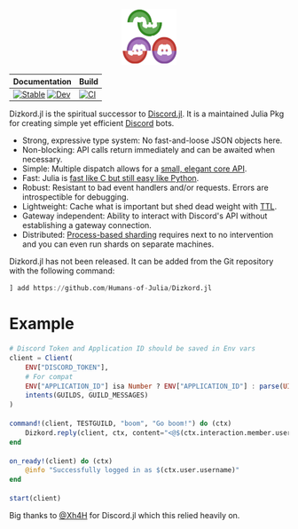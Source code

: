 <div align="center">
  <img src="https://github.com/Humans-of-Julia/Dizkord.jl/blob/master/docs/src/assets/logo.png?raw=true" width = "100" height = "100" style="align: center">


| Documentation | Build |
| -- | -- |
| [![Stable](https://img.shields.io/badge/docs-stable-blue.svg)](https://humans-of-julia.github.io/Dizkord.jl/stable/) [![Dev](https://img.shields.io/badge/docs-dev-blue.svg)](https://humans-of-julia.github.io/Dizkord.jl/dev/)| [![CI](https://github.com/Humans-of-Julia/Dizkord.jl/actions/workflows/ci.yml/badge.svg)](https://github.com/Humans-of-Julia/Dizkord.jl/actions/workflows/ci.yml) |
</div>

Dizkord.jl is the spiritual successor to [Discord.jl](https://github.com/Xh4H/Discord.jl). It is a maintained Julia Pkg for creating simple yet efficient [Discord](https://discord.com) bots.

* Strong, expressive type system: No fast-and-loose JSON objects here.
* Non-blocking: API calls return immediately and can be awaited when necessary.
* Simple: Multiple dispatch allows for a [small, elegant core API](https://Humans-of-Julia.github.io/Dizkord.jl/stable/rest.html#CRUD-API-1).
* Fast: Julia is [fast like C but still easy like Python](https://julialang.org/blog/2012/02/why-we-created-julia).
* Robust: Resistant to bad event handlers and/or requests. Errors are introspectible for debugging.
* Lightweight: Cache what is important but shed dead weight with [TTL](https://en.wikipedia.org/wiki/Time_to_live).
* Gateway independent: Ability to interact with Discord's API without establishing a gateway connection.
* Distributed: [Process-based sharding](https://Humans-of-Julia.github.io/Dizkord.jl/stable/client.html#Dizkord.Client) requires next to no intervention and you can even run shards on separate machines.

Dizkord.jl has not been released.
It can be added from the Git repository with the following command:

```julia
] add https://github.com/Humans-of-Julia/Dizkord.jl
```

# Example

```julia
# Discord Token and Application ID should be saved in Env vars
client = Client(
    ENV["DISCORD_TOKEN"], 
    # For compat
    ENV["APPLICATION_ID"] isa Number ? ENV["APPLICATION_ID"] : parse(UInt, ENV["APPLICATION_ID"]),
    intents(GUILDS, GUILD_MESSAGES)
)

command!(client, TESTGUILD, "boom", "Go boom!") do (ctx) 
    Dizkord.reply(client, ctx, content="<@$(ctx.interaction.member.user.id)> blew up!")
end

on_ready!(client) do (ctx)
    @info "Successfully logged in as $(ctx.user.username)"
end

start(client)
```

Big thanks to [@Xh4H](https://github.com/Xh4H) for Discord.jl which this relied heavily on.
